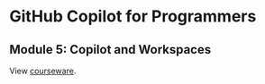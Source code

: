 # GitHub Copilot for Programmers
## Module 5: Copilot and Workspaces

View [courseware](../README.md#module-5-copilot-and-workspaces).